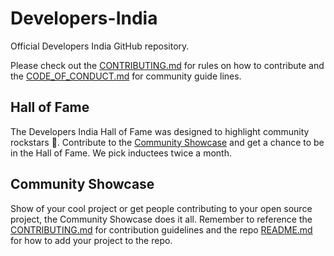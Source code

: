 # Developers-India

Official Developers India GitHub repository.

Please check out the [CONTRIBUTING.md](https://github.com/DevsIndia/Developers-India/blob/master/CONTRIBUTING.md) for rules on how to contribute and the [CODE_OF_CONDUCT.md](https://github.com/DevsIndia/Developers-India/blob/master/CODE_OF_CONDUCT.md) for community guide lines.

## Hall of Fame
The Developers India Hall of Fame was designed to highlight community rockstars :guitar:. Contribute to the [Community Showcase](https://github.com/DevsIndia/Community-Showcase) and get a chance to be in the Hall of Fame. We pick inductees twice a month.

## Community Showcase
Show of your cool project or get people contributing to your open source project, the Community Showcase does it all. Remember to reference the [CONTRIBUTING.md](https://github.com/DevsIndia/Developers-India/blob/master/CONTRIBUTING.md) for contribution guidelines and the repo [README.md](https://github.com/DevsIndia/Community-Showcase/blob/master/README.md) for how to add your project to the repo. 

